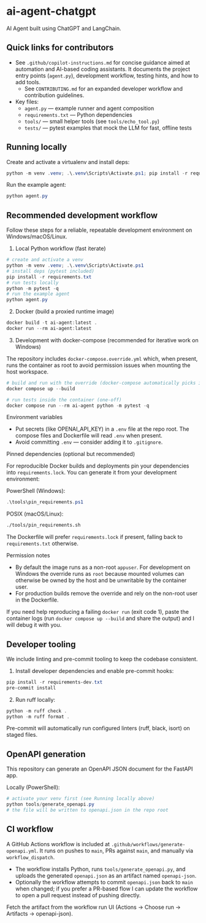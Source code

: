 # ai-agent-chatgpt

AI Agent built using ChatGPT and LangChain.

## Quick links for contributors

- See `.github/copilot-instructions.md` for concise guidance aimed at automation and AI-based coding assistants. It documents the project entry points (`agent.py`), development workflow, testing hints, and how to add tools.
  - See `CONTRIBUTING.md` for an expanded developer workflow and contribution guidelines.
- Key files:
  - `agent.py` — example runner and agent composition
  - `requirements.txt` — Python dependencies
  - `tools/` — small helper tools (see `tools/echo_tool.py`)
  - `tests/` — pytest examples that mock the LLM for fast, offline tests

## Running locally

Create and activate a virtualenv and install deps:

```powershell
python -m venv .venv; .\.venv\Scripts\Activate.ps1; pip install -r requirements.txt
```

Run the example agent:

```powershell
python agent.py
```

## Recommended development workflow

Follow these steps for a reliable, repeatable development environment on Windows/macOS/Linux.

1) Local Python workflow (fast iterate)

```powershell
# create and activate a venv
python -m venv .venv; .\.venv\Scripts\Activate.ps1
# install deps (pytest included)
pip install -r requirements.txt
# run tests locally
python -m pytest -q
# run the example agent
python agent.py
```

2) Docker (build a proxied runtime image)

```powershell
docker build -t ai-agent:latest .
docker run --rm ai-agent:latest
```

3) Development with docker-compose (recommended for iterative work on Windows)

The repository includes `docker-compose.override.yml` which, when present, runs the container as root to avoid permission issues when mounting the host workspace.

```powershell
# build and run with the override (docker-compose automatically picks it up)
docker compose up --build

# run tests inside the container (one-off)
docker compose run --rm ai-agent python -m pytest -q
```

Environment variables

- Put secrets (like OPENAI_API_KEY) in a `.env` file at the repo root. The compose files and Dockerfile will read `.env` when present.
- Avoid committing `.env` — consider adding it to `.gitignore`.

Pinned dependencies (optional but recommended)

For reproducible Docker builds and deployments pin your dependencies into `requirements.lock`.
You can generate it from your development environment:

PowerShell (Windows):
```powershell
.\tools\pin_requirements.ps1
```

POSIX (macOS/Linux):
```bash
./tools/pin_requirements.sh
```

The Dockerfile will prefer `requirements.lock` if present, falling back to `requirements.txt` otherwise.

Permission notes

- By default the image runs as a non-root `appuser`. For development on Windows the override runs as `root` because mounted volumes can otherwise be owned by the host and be unwritable by the container user.
- For production builds remove the override and rely on the non-root user in the Dockerfile.

If you need help reproducing a failing `docker run` (exit code 1), paste the container logs (run `docker compose up --build` and share the output) and I will debug it with you.

Developer tooling
-----------------

We include linting and pre-commit tooling to keep the codebase consistent.

1) Install developer dependencies and enable pre-commit hooks:

```powershell
pip install -r requirements-dev.txt
pre-commit install
```

2) Run ruff locally:

```powershell
python -m ruff check .
python -m ruff format .
```

Pre-commit will automatically run configured linters (ruff, black, isort)
on staged files.

OpenAPI generation
------------------

This repository can generate an OpenAPI JSON document for the FastAPI app.

Locally (PowerShell):

```powershell
# activate your venv first (see Running locally above)
python tools/generate_openapi.py
# the file will be written to openapi.json in the repo root
```

CI workflow
----------

A GitHub Actions workflow is included at `.github/workflows/generate-openapi.yml`.
It runs on pushes to `main`, PRs against `main`, and manually via `workflow_dispatch`.

- The workflow installs Python, runs `tools/generate_openapi.py`, and uploads the
  generated `openapi.json` as an artifact named `openapi-json`.
- Optionally the workflow attempts to commit `openapi.json` back to `main` when changed; if you prefer a PR-based flow I can update the workflow to open a pull request instead of pushing directly.

Fetch the artifact from the workflow run UI (Actions → Choose run → Artifacts → openapi-json).
